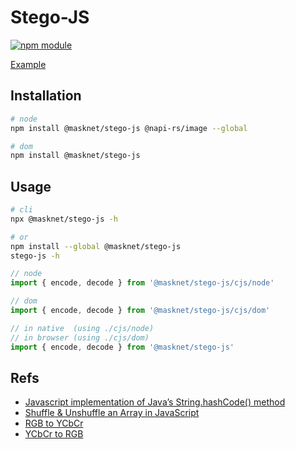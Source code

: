 # Stego-JS

[![npm module](https://img.shields.io/npm/v/@masknet/stego-js)](https://www.npmjs.com/package/@masknet/stego-js)

[Example](https://dimensiondev.github.io/Stego-JS/example/index.html)

## Installation

```bash
# node
npm install @masknet/stego-js @napi-rs/image --global

# dom
npm install @masknet/stego-js
```

## Usage

```bash
# cli
npx @masknet/stego-js -h

# or
npm install --global @masknet/stego-js
stego-js -h
```

```javascript
// node
import { encode, decode } from '@masknet/stego-js/cjs/node'

// dom
import { encode, decode } from '@masknet/stego-js/cjs/dom'

// in native  (using ./cjs/node)
// in browser (using ./cjs/dom)
import { encode, decode } from '@masknet/stego-js'
```

## Refs

- [Javascript implementation of Java’s String.hashCode() method](https://werxltd.com/wp/2010/05/13/javascript-implementation-of-javas-string-hashcode-method/)
- [Shuffle & Unshuffle an Array in JavaScript](https://gist.github.com/iSWORD/13f715370e56703f6c973b6dd706bbbd)
- [RGB to YCbCr](https://makarandtapaswi.wordpress.com/2009/07/20/why-the-rgb-to-ycbcr/)
- [YCbCr to RGB](https://stackoverflow.com/questions/21264648/javascript-convert-yuv-to-rgb)
